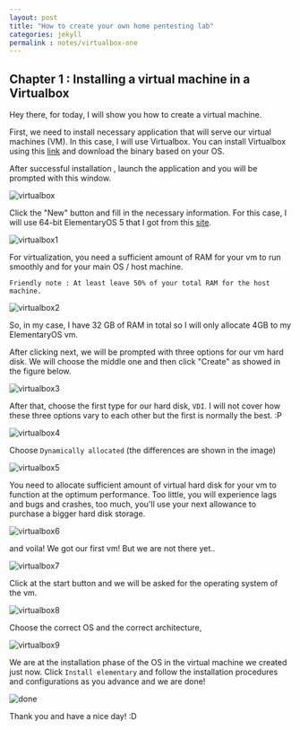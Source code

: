 ```yaml
---
layout: post
title: "How to create your own home pentesting lab"
categories: jekyll
permalink : notes/virtualbox-one
---
```


## Chapter 1 : Installing a virtual machine in a Virtualbox

Hey there, for today, I will show you how to create a virtual machine.

First, we need to install necessary application that will serve our virtual machines (VM). In this case, I will use Virtualbox. You can install Virtualbox using this [link](https://www.virtualbox.org/wiki/Downloads) and download the binary based on your OS.

After successful installation , launch the application and you will be prompted with this window.

![virtualbox](/musubi/assets/virtualbox/oraclevm.png)

Click the "New" button and fill in the necessary information. For this case, I will use 64-bit ElementaryOS 5 that I got from this [site](https://elementary.io/).

![virtualbox1](/musubi/assets/virtualbox/oraclevm1.png)

For virtualization, you need a sufficient amount of RAM for your vm to run smoothly and for your main OS / host machine.

`Friendly note : At least leave 50% of your total RAM for the host machine.`

![virtualbox2](/musubi/assets/virtualbox/oraclevm2.png)

So, in my case, I have 32 GB of RAM in total so I will only allocate 4GB to my ElementaryOS vm.

After clicking next, we will be prompted with three options for our vm hard disk. We will choose the middle one and then click "Create" as showed in the figure below.

![virtualbox3](/musubi/assets/virtualbox/oraclevm3.png)

After that, choose the first type for our hard disk, `VDI`. I will not cover how these three options vary to each other but the first is normally the best. :P

![virtualbox4](/musubi/assets/virtualbox/oraclevm4.png)

Choose `Dynamically allocated` (the differences are shown in the image)

![virtualbox5](/musubi/assets/virtualbox/oraclevm5.png)

You need to allocate sufficient amount of virtual hard disk for your vm to function at the optimum performance. Too little, you will experience lags and bugs and crashes, too much, you'll use your next allowance to purchase a bigger hard disk storage.

![virtualbox6](/musubi/assets/virtualbox/oraclevm6.png)

and voila! We got our first vm! But we are not there yet..

![virtualbox7](/musubi/assets/virtualbox/oraclevm7.png)

Click at the start button and we will be asked for the operating system of the vm.

![virtualbox8](/musubi/assets/virtualbox/oraclevm8.png)

Choose the correct OS and the correct architecture,

![virtualbox9](/musubi/assets/virtualbox/oraclevm9.png)

We are at the installation phase of the OS in the virtual machine we created just now. Click `Install elementary` and follow the installation procedures and configurations as you advance and we are done!

![done](/musubi/assets/virtualbox/done.png)

Thank you and have a nice day! :D
